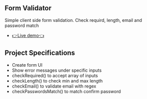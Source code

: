 ## Form Validator

Simple client side form validation. Check requird, length, email and password match

- [👉Live demo👈]()

## Project Specifications

- Create form UI
- Show error messages under specific inputs
- checkRequired() to accept array of inputs
- checkLength() to check min and max length
- checkEmail() to validate email with regex
- checkPasswordsMatch() to match confirm password
